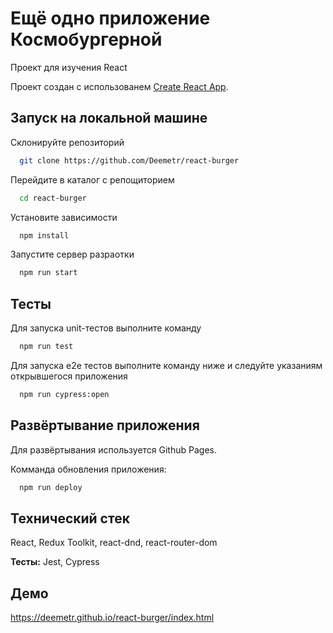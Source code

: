 # Ещё одно приложение Космобургерной
Проект для изучения React

Проект создан с использованем [Create React App](https://github.com/facebook/create-react-app).
## Запуск на локальной машине

Склонируйте репозиторий

```bash
  git clone https://github.com/Deemetr/react-burger
```

Перейдите в каталог с репощиторием

```bash
  cd react-burger
```

Установите зависимости

```bash
  npm install
```

Запустите сервер разраотки

```bash
  npm run start
```


## Тесты

Для запуска unit-тестов выполните команду

```bash
  npm run test
```

Для запуска e2e тестов выполните команду ниже и следуйте указаниям открывшегося приложения

```bash
  npm run cypress:open
```


## Развёртывание приложения

Для развёртывания используется Github Pages.

Комманда обновления приложения:

```bash
  npm run deploy
```

## Технический стек

React, Redux Toolkit, react-dnd, react-router-dom

**Тесты:** Jest, Cypress


## Демо

https://deemetr.github.io/react-burger/index.html

